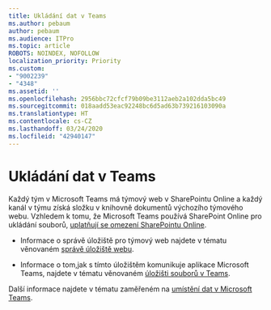 ```yaml
---
title: Ukládání dat v Teams
ms.author: pebaum
author: pebaum
ms.audience: ITPro
ms.topic: article
ROBOTS: NOINDEX, NOFOLLOW
localization_priority: Priority
ms.custom:
- "9002239"
- "4348"
ms.assetid: ''
ms.openlocfilehash: 2956bbc72cfcf79b09be3112aeb2a102dda5bc49
ms.sourcegitcommit: 018aadd53eac92248bc6d5ad63b739216103090a
ms.translationtype: HT
ms.contentlocale: cs-CZ
ms.lasthandoff: 03/24/2020
ms.locfileid: "42940147"
---
```

# <a name="teams-data-storage"></a>Ukládání dat v Teams

Každý tým v Microsoft Teams má týmový web v SharePointu Online a každý kanál v týmu získá složku v knihovně dokumentů výchozího týmového webu. Vzhledem k tomu, že Microsoft Teams používá SharePoint Online pro ukládání souborů, [uplatňují se omezení SharePointu Online](https://docs.microsoft.com/microsoftteams/limits-specifications-teams#storage).

- Informace o správě úložiště pro týmový web najdete v tématu věnovaném [správě úložiště webu](https://docs.microsoft.com/sharepoint/manage-site-collection-storage-limits#manage-individual-site-storage-limits).

- Informace o tom,jak s tímto úložištěm komunikuje aplikace Microsoft Teams, najdete v tématu věnovaném [úložišti souborů v Teams](https://support.office.com/article/file-storage-in-teams-df5cc0a5-d1bb-414c-8870-46c6eb76686a).

Další informace najdete v tématu zaměřeném na [umístění dat v Microsoft Teams](https://docs.microsoft.com/microsoftteams/location-of-data-in-teams).
